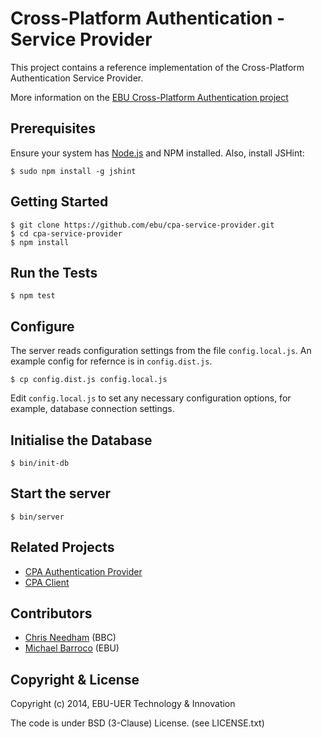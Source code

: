 # Cross-Platform Authentication - Service Provider

This project contains a reference implementation of the Cross-Platform
Authentication Service Provider.

More information on the [EBU Cross-Platform Authentication project](http://tech.ebu.ch/cpa)

## Prerequisites

Ensure your system has [Node.js](http://nodejs.org/) and NPM installed. Also, install JSHint:

    $ sudo npm install -g jshint

## Getting Started

    $ git clone https://github.com/ebu/cpa-service-provider.git
    $ cd cpa-service-provider
    $ npm install

## Run the Tests

    $ npm test

## Configure

The server reads configuration settings from the file `config.local.js`.
An example config for refernce is in `config.dist.js`.

    $ cp config.dist.js config.local.js

Edit `config.local.js` to set any necessary configuration options, for
example, database connection settings.

## Initialise the Database

    $ bin/init-db

## Start the server

    $ bin/server


## Related Projects

* [CPA Authentication Provider](https://github.com/ebu/cpa-auth-provider)
* [CPA Client](https://github.com/ebu/cpa-client)


## Contributors

* [Chris Needham](https://github.com/chrisn) (BBC)
* [Michael Barroco](https://github.com/barroco) (EBU)


## Copyright & License

Copyright (c) 2014, EBU-UER Technology & Innovation

The code is under BSD (3-Clause) License. (see LICENSE.txt)
